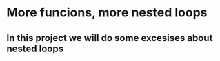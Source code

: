 # More funcions, more nested loops

## In this project we will do some excesises about nested loops
